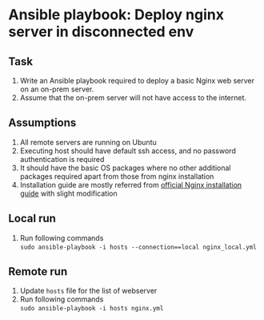 # Ansible playbook: Deploy nginx server in disconnected env

## Task
1. Write an Ansible playbook required to deploy a basic Nginx web server on an on-prem server.
2. Assume that the on-prem server will not have access to the internet.

## Assumptions
1. All remote servers are running on Ubuntu
2. Executing host should have default ssh access, and no password authentication is required
3. It should have the basic OS packages where no other additional packages required apart from those from nginx installation
4. Installation guide are mostly referred from [official Nginx installation guide](https://docs.nginx.com/nginx/admin-guide/installing-nginx/installing-nginx-open-source/#sources) with slight modification

## Local run
1. Run following commands\
`sudo ansible-playbook -i hosts --connection==local nginx_local.yml`

## Remote run
1. Update `hosts` file for the list of webserver
2. Run following commands\
`sudo ansible-playbook -i hosts nginx.yml`